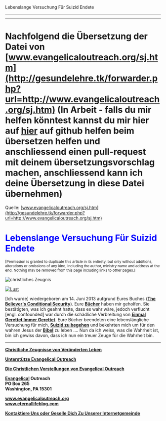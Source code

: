 <!--t Selbstmord: Lebenslange Versuchung Für Suizid Endete - in Arbeit (99% übersetzt) t-->
<!--d Selbstmord: Lebenslange Versuchung Für Suizid Endete - in Arbeit 99% übersetzt) d-->

Lebenslange Versuchung Für Suizid Endete

- - - 
- - -

# Nachfolgend die Übersetzung der Datei von [www.evangelicaloutreach.org/sj.htm](http://gesundelehre.tk/forwarder.php?url=http://www.evangelicaloutreach.org/sj.htm) (In Arbeit - falls du mir helfen könntest kannst du mir hier auf [hier](https://github.com/gesundelehre/gesundelehre_translate/blob/master/content/static/selbstmord/selbstmord-lebenslange-versuchung-fuer-suizid-endete.md) auf github helfen beim übersetzen helfen und anschliessend einen pull-request mit deinem übersetzungsvorschlag machen, anschliessend kann ich deine Übersetzung in diese Datei übernehmen)


Quelle: [www.evangelicaloutreach.org/sj.htm](http://gesundelehre.tk/forwarder.php?url=http://www.evangelicaloutreach.org/sj.htm)

# <font color="blue">Lebenslange Versuchung Für Suizid Endete</font>

<small>[Permission is granted to duplicate this article in its entirety,
 but only without additions, alterations or omissions of any kind,
 including the author, ministry name and address at the end.
 Nothing may be removed from this page including links to other pages.]</small>

![christliches Zeugnis](../../files/pictures/006.gif)


[![Lust](../s7.addthis.com/static/btn/v2/lg-share-en.gif)](http://www.addthis.com/bookmark.php?v=250&username=xa-4ce723c86d857fe0)

[Ich wurde] wiedergeboren am 14. Juni 2013 aufgrund Eures Buches ([**The Believer's Conditional Security**](http://gesundelehre.tk/forwarder.php?url=http://www.evangelicaloutreach.org/dan-corner-the-believers-conditional-security.html)). Eure [**Bücher**](http://gesundelehre.tk/forwarder.php?url=http://www.evangelicaloutreach.org/evangelical-books.html) haben mir geholfen. Sie bestätigten, was ich geahnt hatte, dass es wahr wäre, jedoch verflucht [engl. confounded] war durch die schädliche Verbreitung von [**Einmal Gerettet Immer Gerettet**](http://gesundelehre.tk/forwarder.php?url=http://www.evangelicaloutreach.org/eternal-security.html). Eure Bücher beendeten eine lebenslängliche Versuchung für mich, [**Suizid zu begehen**](http://gesundelehre.tk/forwarder.php?url=http://www.evangelicaloutreach.org/suicide_testimony.htm) und bekehrten mich um für den wahren Jesus der [**Bibel**](http://gesundelehre.tk/forwarder.php?url=http://www.evangelicaloutreach.org/bible.html) zu leben .... Nun da ich weiss, was die Wahrheit ist, bin ich gewiss davon, dass ich nun ein treuer Zeuge für die Wahrheit bin.

* * *

[**Christliche Zeugnisse von Veränderten Leben**](http://gesundelehre.tk/forwarder.php?url=http://www.evangelicaloutreach.org/paul.html)

[**Unterstütze Evangelical Outreach**](http://gesundelehre.tk/forwarder.php?url=http://www.evangelicaloutreach.org/support.html)

[**Die Christlichen Vorstellungen von Evangelical Outreach**](http://gesundelehre.tk/forwarder.php?url=http://www.evangelicaloutreach.org/christian-beliefs.html)

**[Evangelical](http://gesundelehre.tk/forwarder.php?url=http://www.evangelicaloutreach.org/index.html) Outreach**  
**PO Box 265**  
**Washington, PA 15301**

**www.evangelicaloutreach.org**    
**www.eternallifeblog.com**

**[Kontaktiere Uns oder Geselle Dich Zu Unserer Internetgemeinde](http://gesundelehre.tk/forwarder.php?url=http://www.evangelicaloutreach.org/contact.html)**